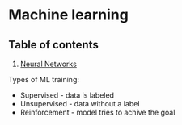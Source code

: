 # Machine learning

## Table of contents

1. [Neural Networks](nn/)

Types of ML training:

- Supervised - data is labeled
- Unsupervised - data without a label
- Reinforcement - model tries to achive the goal